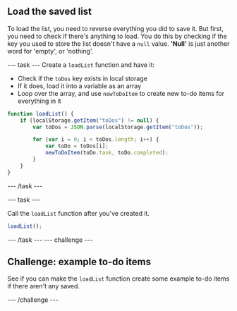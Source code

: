 ## Load the saved list
To load the list, you need to reverse everything you did to save it. But first, you need to check if there's anything to load. You do this by checking if the key you used to store the list doesn't have a `null` value. **'Null'** is just another word for 'empty', or 'nothing'.

--- task ---
Create a `loadList` function and have it:
  - Check if the `toDos` key exists in local storage
  - If it does, load it into a variable as an array
  - Loop over the array, and use `newToDoItem` to create new to-do items for everything in it

```JavaScript
function loadList() {
    if (localStorage.getItem("toDos") != null) {
        var toDos = JSON.parse(localStorage.getItem("toDos"));

        for (var i = 0; i < toDos.length; i++) {
            var toDo = toDos[i];
            newToDoItem(toDo.task, toDo.completed);
        }
    } 
}
```
--- /task ---

--- task ---

Call the `loadList` function after you've created it.

```JavaScript
loadList();
```

--- /task ---
--- challenge ---

## Challenge: example to-do items

See if you can make the `loadList` function create some example to-do items if there aren't any saved.

--- /challenge ---

